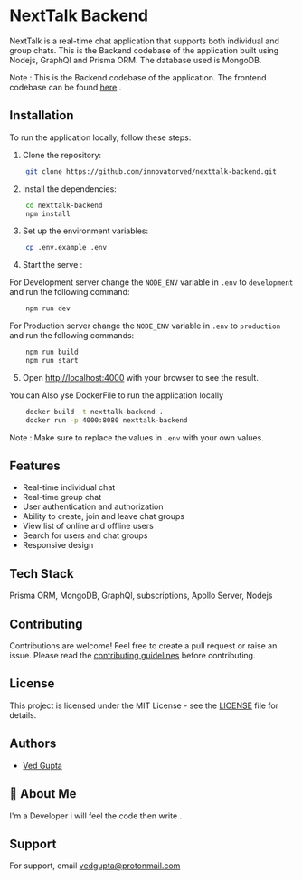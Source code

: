 # NextTalk Backend

NextTalk is a real-time chat application that supports both individual and group chats. This is the Backend codebase of the application built using Nodejs, GraphQl and Prisma ORM. The database used is MongoDB.

Note : This is the Backend codebase of the application. The frontend codebase can be found [here](https://github.com/innovatorved/nexttalk-frontend.git) .

## Installation

To run the application locally, follow these steps:

1. Clone the repository: 

```bash
    git clone https://github.com/innovatorved/nexttalk-backend.git
```
2. Install the dependencies:

```bash
    cd nexttalk-backend
    npm install
```
3. Set up the environment variables:

```bash
    cp .env.example .env
```
4. Start the serve :

For Development server change the `NODE_ENV` variable in `.env` to `development` and run the following command:

```bash
    npm run dev
```
For Production server change the `NODE_ENV` variable in `.env` to `production` and run the following commands: 

```bash
    npm run build
    npm run start
```
5. Open [http://localhost:4000](http://localhost:4000) with your browser to see the result.

You can Also yse DockerFile to run the application locally 

```bash
    docker build -t nexttalk-backend .
    docker run -p 4000:8080 nexttalk-backend
```

Note : Make sure to replace the values in `.env` with your own values.

## Features

- Real-time individual chat
- Real-time group chat
- User authentication and authorization
- Ability to create, join and leave chat groups
- View list of online and offline users
- Search for users and chat groups
- Responsive design

## Tech Stack

Prisma ORM, MongoDB, GraphQl, subscriptions, Apollo Server, Nodejs

## Contributing

Contributions are welcome! Feel free to create a pull request or raise an issue. Please read the [contributing guidelines](https://github.com/innovatorved/nexttalk-backend/blob/main/CONTRIBUTING.md) before contributing.

## License

This project is licensed under the MIT License - see the [LICENSE](https://github.com/innovatorved/nexttalk-backend/blob/main/LICENSE) file for details.


## Authors

- [Ved Gupta](https://www.github.com/innovatorved)

## 🚀 About Me

I'm a Developer i will feel the code then write .

## Support

For support, email vedgupta@protonmail.com
